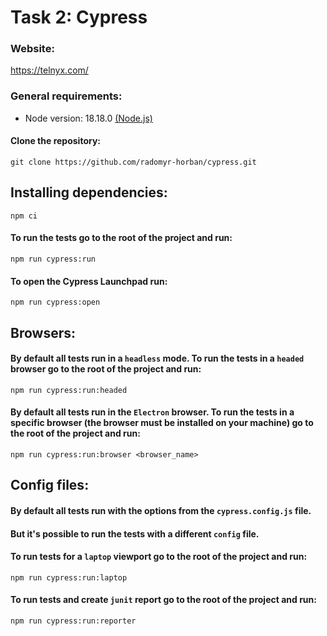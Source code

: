# Task 2: Cypress

### Website:

https://telnyx.com/

### General requirements:

- Node version: 18.18.0 [(Node.js)](https://nodejs.org/en)

#### Clone the repository:

    git clone https://github.com/radomyr-horban/cypress.git

## Installing dependencies:

    npm ci

#### To run the tests go to the root of the project and run:

    npm run cypress:run

#### To open the Cypress Launchpad run:

    npm run cypress:open

## Browsers:

#### By default all tests run in a `headless` mode. To run the tests in a `headed` browser go to the root of the project and run:

    npm run cypress:run:headed

#### By default all tests run in the `Electron` browser. To run the tests in a specific browser (the browser must be installed on your machine) go to the root of the project and run:

    npm run cypress:run:browser <browser_name>

## Config files:

#### By default all tests run with the options from the `cypress.config.js` file.

#### But it's possible to run the tests with a different `config` file.

#### To run tests for a `laptop` viewport go to the root of the project and run:

    npm run cypress:run:laptop

#### To run tests and create `junit` report go to the root of the project and run:

    npm run cypress:run:reporter
